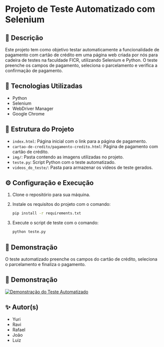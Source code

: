 # Projeto de Teste Automatizado com Selenium

## 📌 Descrição

Este projeto tem como objetivo testar automaticamente a funcionalidade de pagamento com cartão de crédito em uma página web criada por nós para cadeira de testes na faculdade FICR, utilizando Selenium e Python. O teste preenche os campos de pagamento, seleciona o parcelamento e verifica a confirmação de pagamento.

## 🚀 Tecnologias Utilizadas

* Python
* Selenium
* WebDriver Manager
* Google Chrome

## 📁 Estrutura do Projeto

* `index.html`: Página inicial com o link para a página de pagamento.
* `cartao-de-credito/pagamento-credito.html`: Página de pagamento com cartão de crédito.
* `img/`: Pasta contendo as imagens utilizadas no projeto.
* `teste.py`: Script Python com o teste automatizado.
* `videos_do_teste/`: Pasta para armazenar os vídeos de teste gerados.

## ⚙️ Configuração e Execução

1. Clone o repositório para sua máquina.
2. Instale os requisitos do projeto com o comando:

   ```bash
   pip install -r requirements.txt
   ```
3. Execute o script de teste com o comando:

   ```bash
   python teste.py
   ```

## 🎥 Demonstração

O teste automatizado preenche os campos do cartão de crédito, seleciona o parcelamento e finaliza o pagamento.

## 🎥 Demonstração

[![Demonstração do Teste Automatizado](https://img.youtube.com/vi/Z6_9cnbA_2g/0.jpg)](https://youtu.be/Z6_9cnbA_2g)


## ✨ Autor(s)

- Yuri
- Ravi
- Rafael
- João
- Luiz


